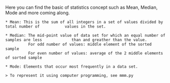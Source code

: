 Here you can find the basic of statistics concept such as Mean, Median, Mode and more coming along.

    * Mean: This is the sum of all integers in a set of values divided by total number of           values in the set. 

    * Median: The mid-point value of data set for which an equal number of samples are less             than and greather than the value.
              For odd number of values: middle element of the sorted sample
              For even number of values: average of the 2 middle elements of sorted sample

    * Mode: Elements that occur most frequently in a data set.

    > To represent it using computer programming, see mmm.py

